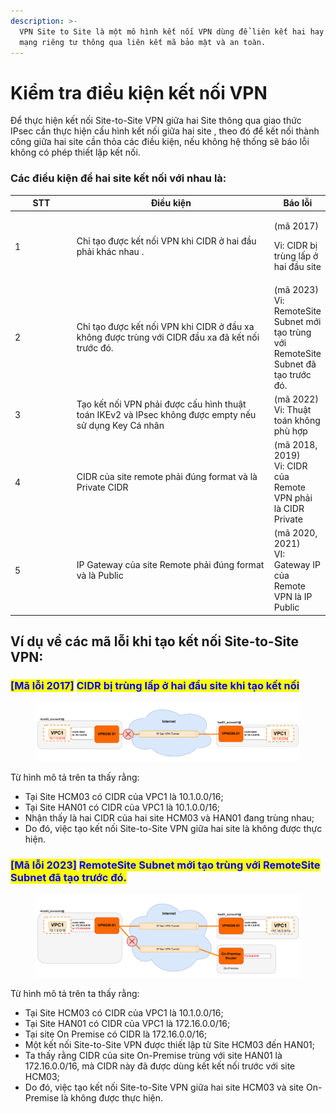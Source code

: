 ```yaml
---
description: >-
  VPN Site to Site là một mô hình kết nối VPN dùng để liên kết hai hay nhiều
  mạng riêng tư thông qua liên kết mã bảo mật và an toàn.
---
```


# Kiểm tra điều kiện kết nối VPN

Để thực hiện kết nối Site-to-Site VPN giữa hai Site thông qua giao thức IPsec cần thực hiện cấu hình kết nối giữa hai site , theo đó để kết nối thành công giữa hai site cần thỏa các điều kiện, nếu không hệ thống sẽ báo lỗi không có phép thiết lập kết nối.

### **Các điều kiện để hai site kết nối với nhau là:**

<table><thead><tr><th width="88">STT</th><th width="316">Điều kiện</th><th>Báo lỗi</th></tr></thead><tbody><tr><td>1</td><td>Chỉ tạo được kết nối VPN khi CIDR ở hai đầu phải khác nhau . </td><td><p>(mã 2017) </p><p>Vi: CIDR bị trùng lấp ở hai đầu site</p></td></tr><tr><td>2</td><td>Chỉ tạo được kết nối VPN khi CIDR ở đầu xa không được trùng với CIDR đầu xa đã kết nối trước đó.</td><td>(mã 2023)<br>Vi: RemoteSite Subnet mới tạo trùng với RemoteSite Subnet đã tạo trước đó.</td></tr><tr><td>3</td><td>Tạo kết nối VPN phải được cấu hình thuật toán IKEv2 và IPsec không được empty nếu sử dụng Key Cá nhân</td><td>(mã 2022)<br>Vi: Thuật toán không phù hợp</td></tr><tr><td>4</td><td>CIDR của site remote phải đúng format và là Private CIDR</td><td>(mã 2018, 2019)<br>Vi: CIDR của Remote VPN phải là CIDR Private</td></tr><tr><td>5</td><td>IP Gateway  của site Remote  phải đúng format và là Public</td><td>(mã 2020, 2021)<br>VI: Gateway IP của Remote VPN là IP Public</td></tr></tbody></table>

## **Ví dụ về các mã lỗi khi tạo kết nối Site-to-Site VPN:**

### <mark style="color:blue;">**\[**</mark><mark style="color:blue;">Mã lỗi 2017</mark><mark style="color:blue;">**]**</mark> <mark style="color:blue;"></mark><mark style="color:blue;">CIDR bị trùng lấp ở hai đầu site khi tạo kết nối</mark>

<figure><img src="../../../.gitbook/assets/image (822) (1).png" alt=""><figcaption></figcaption></figure>

Từ hình mô tả trên ta thấy rằng:

* Tại Site HCM03 có CIDR của VPC1 là 10.1.0.0/16;
* Tại Site HAN01 có CIDR của VPC1 là 10.1.0.0/16;
* Nhận thấy là hai CIDR của hai site HCM03 và HAN01 đang trùng nhau;
* Do đó, việc tạo kết nối Site-to-Site VPN giữa hai site là không được thực hiện.

### <mark style="color:blue;">**\[**</mark><mark style="color:blue;">Mã lỗi 2023</mark><mark style="color:blue;">**]**</mark> <mark style="color:blue;"></mark><mark style="color:blue;">RemoteSite Subnet mới tạo trùng với RemoteSite Subnet đã tạo trước đó.</mark>

<figure><img src="../../../.gitbook/assets/image (823).png" alt=""><figcaption></figcaption></figure>

Từ hình mô tả trên ta thấy rằng:

* Tại Site HCM03 có CIDR của VPC1 là 10.1.0.0/16;
* Tại Site HAN01 có CIDR của VPC1 là 172.16.0.0/16;
* Tại site On Premise có CIDR là 172.16.0.0/16;
* Một kết nối Site-to-Site VPN được thiết lập từ Site HCM03 đến HAN01;
* Ta thấy rằng CIDR của site On-Premise trùng với site HAN01 là 172.16.0.0/16, mà CIDR này đã được dùng kết kết nối trước với site HCM03;
* Do đó, việc tạo kết nối Site-to-Site VPN giữa hai site HCM03 và site On-Premise là không được thực hiện.




